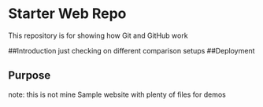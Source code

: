 # Starter Web Repo

This repository is for showing how Git and GitHub work

##Introduction
just checking on different comparison setups
##Deployment

## Purpose
note: this is not mine
Sample website with plenty of files for demos
